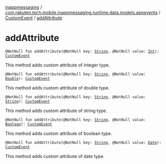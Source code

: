 [inappmessaging](../../index.md) / [com.rakuten.tech.mobile.inappmessaging.runtime.data.models.appevents](../index.md) / [CustomEvent](index.md) / [addAttribute](./add-attribute.md)

# addAttribute

`@NotNull fun addAttribute(@NotNull key: `[`String`](https://kotlinlang.org/api/latest/jvm/stdlib/kotlin/-string/index.html)`, @NotNull value: `[`Int`](https://kotlinlang.org/api/latest/jvm/stdlib/kotlin/-int/index.html)`): `[`CustomEvent`](index.md)

This method adds custom attribute of integer type.

`@NotNull fun addAttribute(@NotNull key: `[`String`](https://kotlinlang.org/api/latest/jvm/stdlib/kotlin/-string/index.html)`, @NotNull value: `[`Double`](https://kotlinlang.org/api/latest/jvm/stdlib/kotlin/-double/index.html)`): `[`CustomEvent`](index.md)

This method adds custom attribute of double type.

`@NotNull fun addAttribute(@NotNull key: `[`String`](https://kotlinlang.org/api/latest/jvm/stdlib/kotlin/-string/index.html)`, @NotNull value: `[`String`](https://kotlinlang.org/api/latest/jvm/stdlib/kotlin/-string/index.html)`): `[`CustomEvent`](index.md)

This method adds custom attribute of string type.

`@NotNull fun addAttribute(@NotNull key: `[`String`](https://kotlinlang.org/api/latest/jvm/stdlib/kotlin/-string/index.html)`, @NotNull value: `[`Boolean`](https://kotlinlang.org/api/latest/jvm/stdlib/kotlin/-boolean/index.html)`): `[`CustomEvent`](index.md)

This method adds custom attribute of boolean type.

`@NotNull fun addAttribute(@NotNull key: `[`String`](https://kotlinlang.org/api/latest/jvm/stdlib/kotlin/-string/index.html)`, @NotNull value: `[`Date`](https://docs.oracle.com/javase/6/docs/api/java/util/Date.html)`): `[`CustomEvent`](index.md)

This method adds custom attribute of date type.


